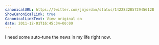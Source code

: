 ```yaml
---
canonicalURL: https://twitter.com/jmjordan/status/142283205729456128
ShowCanonicalLink: true
CanonicalLinkText: View original on
date: 2011-12-01T16:45:34+00:00
---
```

I need some auto-tune the news in my life right now.
